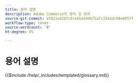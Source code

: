 ```yaml
---
title: 용어 설명
description: Adobe Commerce의 용어 및 정의
source-git-commit: bf821ed287c0cebba694bf5a7c1543dc98e0057f
workflow-type: tm+mt
source-wordcount: '8'
ht-degree: 0%

---
```



# 용어 설명

{{$include /help/_includes/templated/glossary.md}}
